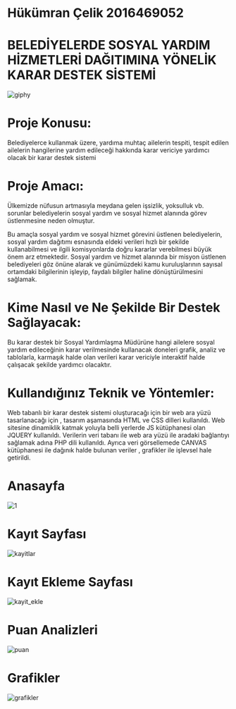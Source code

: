 # Hükümran Çelik 2016469052
# BELEDİYELERDE SOSYAL YARDIM HİZMETLERİ DAĞITIMINA YÖNELİK KARAR DESTEK SİSTEMİ
![giphy](https://user-images.githubusercontent.com/36935662/58375401-e8247b80-7f5a-11e9-8732-e462fd1bd6f6.gif)


# Proje Konusu:

Belediyelerce kullanmak üzere, yardıma muhtaç ailelerin tespiti, tespit edilen ailelerin hangilerine yardım edileceği hakkında karar vericiye yardımcı olacak bir karar destek sistemi

# Proje Amacı:

Ülkemizde nüfusun artmasıyla meydana gelen işsizlik, yoksulluk vb. sorunlar belediyelerin sosyal yardım ve sosyal hizmet alanında görev üstlenmesine neden olmuştur.

Bu amaçla sosyal yardım ve sosyal hizmet görevini üstlenen belediyelerin, sosyal yardım dağıtımı esnasında eldeki verileri hızlı bir şekilde kullanabilmesi ve ilgili komisyonlarda doğru kararlar verebilmesi büyük önem arz etmektedir. Sosyal yardım ve hizmet alanında bir misyon üstlenen belediyeleri göz önüne alarak ve günümüzdeki kamu kuruluşlarının sayısal ortamdaki bilgilerinin işleyip, faydalı bilgiler haline dönüştürülmesini sağlamak.

# Kime Nasıl ve Ne Şekilde Bir Destek Sağlayacak:

Bu karar destek bir Sosyal Yardımlaşma Müdürüne hangi ailelere sosyal yardım edileceğinin karar verilmesinde kullanacak doneleri grafik, analiz ve tablolarla, karmaşık halde olan verileri karar vericiyle interaktif halde çalışacak şekilde yardımcı olacaktır.

# Kullandığınız Teknik ve Yöntemler:

Web tabanlı bir karar destek sistemi oluşturacağı için bir web ara yüzü tasarlanacağı için , tasarım aşamasında HTML ve CSS dilleri kullanıldı. Web sitesine dinamiklik katmak yoluyla belli yerlerde JS kütüphanesi olan JQUERY kullanıldı. Verilerin veri tabanı ile web ara yüzü ile aradaki bağlantıyı sağlamak adına PHP dili kullanıldı. Ayrıca veri görsellemede CANVAS kütüphanesi ile dağınık halde bulunan veriler , grafikler ile işlevsel hale getirildi.

# Anasayfa
![1](https://user-images.githubusercontent.com/36935662/58375439-b95ad500-7f5b-11e9-8a06-b24f3bb192ad.PNG)

# Kayıt Sayfası
![kayitlar](https://user-images.githubusercontent.com/36935662/58375442-ce376880-7f5b-11e9-9159-43759988628f.PNG)

# Kayıt Ekleme Sayfası
![kayit_ekle](https://user-images.githubusercontent.com/36935662/58375446-f4f59f00-7f5b-11e9-972b-bf686e584c11.PNG)

# Puan Analizleri
![puan](https://user-images.githubusercontent.com/36935662/58375449-076fd880-7f5c-11e9-9ae3-efe7bebf392b.PNG)

# Grafikler
![grafikler](https://user-images.githubusercontent.com/36935662/58375457-1b1b3f00-7f5c-11e9-96ee-22b36bd2e06c.PNG)



 
